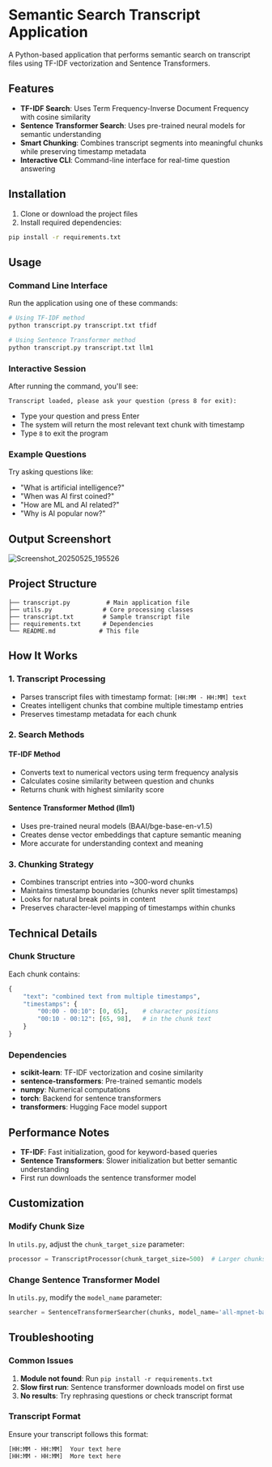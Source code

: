 # Semantic Search Transcript Application

A Python-based application that performs semantic search on transcript files using TF-IDF vectorization and Sentence Transformers.

## Features

- **TF-IDF Search**: Uses Term Frequency-Inverse Document Frequency with cosine similarity
- **Sentence Transformer Search**: Uses pre-trained neural models for semantic understanding
- **Smart Chunking**: Combines transcript segments into meaningful chunks while preserving timestamp metadata
- **Interactive CLI**: Command-line interface for real-time question answering

## Installation

1. Clone or download the project files
2. Install required dependencies:

```bash
pip install -r requirements.txt
```

## Usage

### Command Line Interface

Run the application using one of these commands:

```bash
# Using TF-IDF method
python transcript.py transcript.txt tfidf

# Using Sentence Transformer method  
python transcript.py transcript.txt llm1
```

### Interactive Session

After running the command, you'll see:
```
Transcript loaded, please ask your question (press 8 for exit):
```

- Type your question and press Enter
- The system will return the most relevant text chunk with timestamp
- Type `8` to exit the program

### Example Questions

Try asking questions like:
- "What is artificial intelligence?"
- "When was AI first coined?"
- "How are ML and AI related?"
- "Why is AI popular now?"

## Output Screenshort
![Screenshot_20250525_195526](https://github.com/user-attachments/assets/078c05b5-15dd-4a5d-9ba8-b4a71baa8af4)


## Project Structure

```
├── transcript.py          # Main application file
├── utils.py              # Core processing classes
├── transcript.txt        # Sample transcript file
├── requirements.txt      # Dependencies
└── README.md            # This file
```

## How It Works

### 1. Transcript Processing
- Parses transcript files with timestamp format: `[HH:MM - HH:MM] text`
- Creates intelligent chunks that combine multiple timestamp entries
- Preserves timestamp metadata for each chunk

### 2. Search Methods

#### TF-IDF Method
- Converts text to numerical vectors using term frequency analysis
- Calculates cosine similarity between question and chunks
- Returns chunk with highest similarity score

#### Sentence Transformer Method (llm1)
- Uses pre-trained neural models (BAAI/bge-base-en-v1.5)
- Creates dense vector embeddings that capture semantic meaning
- More accurate for understanding context and meaning

### 3. Chunking Strategy
- Combines transcript entries into ~300-word chunks
- Maintains timestamp boundaries (chunks never split timestamps)
- Looks for natural break points in content
- Preserves character-level mapping of timestamps within chunks

## Technical Details

### Chunk Structure
Each chunk contains:
```python
{
    "text": "combined text from multiple timestamps",
    "timestamps": {
        "00:00 - 00:10": [0, 65],    # character positions
        "00:10 - 00:12": [65, 98],   # in the chunk text
    }
}
```

### Dependencies
- **scikit-learn**: TF-IDF vectorization and cosine similarity
- **sentence-transformers**: Pre-trained semantic models
- **numpy**: Numerical computations
- **torch**: Backend for sentence transformers
- **transformers**: Hugging Face model support

## Performance Notes

- **TF-IDF**: Fast initialization, good for keyword-based queries
- **Sentence Transformers**: Slower initialization but better semantic understanding
- First run downloads the sentence transformer model

## Customization

### Modify Chunk Size
In `utils.py`, adjust the `chunk_target_size` parameter:
```python
processor = TranscriptProcessor(chunk_target_size=500)  # Larger chunks
```

### Change Sentence Transformer Model
In `utils.py`, modify the `model_name` parameter:
```python
searcher = SentenceTransformerSearcher(chunks, model_name='all-mpnet-base-v2')
```

## Troubleshooting

### Common Issues
1. **Module not found**: Run `pip install -r requirements.txt`
2. **Slow first run**: Sentence transformer downloads model on first use
3. **No results**: Try rephrasing questions or check transcript format

### Transcript Format
Ensure your transcript follows this format:
```
[HH:MM - HH:MM]  Your text here
[HH:MM - HH:MM]  More text here
```
